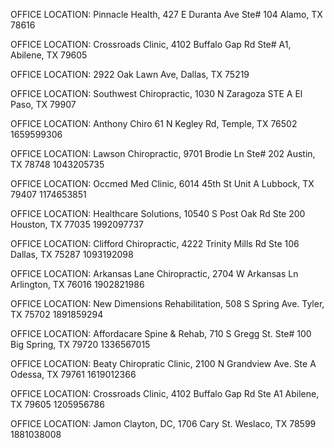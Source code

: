 OFFICE LOCATION: 		Pinnacle Health, 427 E Duranta Ave Ste# 104
Alamo, TX 78616

OFFICE LOCATION: 		Crossroads Clinic, 4102 Buffalo Gap Rd Ste# A1,
Abilene, TX 79605

OFFICE LOCATION: 		2922 Oak Lawn Ave, Dallas, TX 75219

OFFICE LOCATION: 		Southwest Chiropractic, 1030 N Zaragoza STE A El Paso, TX 79907

OFFICE LOCATION: 		Anthony Chiro
61 N Kegley Rd, Temple, TX 76502
1659599306

OFFICE LOCATION: 		Lawson Chiropractic, 9701 Brodie Ln Ste# 202
Austin, TX 78748
1043205735

OFFICE LOCATION: 		Occmed Med Clinic, 6014 45th St Unit A
Lubbock, TX 79407
1174653851

OFFICE LOCATION: 		Healthcare Solutions, 10540 S Post Oak Rd Ste 200
Houston, TX 77035
1992097737

OFFICE LOCATION: 		Clifford Chiropractic, 4222 Trinity Mills Rd Ste 106
Dallas, TX 75287
1093192098

OFFICE LOCATION: 		Arkansas Lane Chiropractic, 2704 W Arkansas Ln
Arlington, TX 76016
1902821986

OFFICE LOCATION: 		New Dimensions Rehabilitation, 508 S Spring Ave.
Tyler, TX 75702
1891859294

OFFICE LOCATION: 		Affordacare Spine & Rehab, 710 S Gregg St. Ste# 100
Big Spring, TX 79720
1336567015

OFFICE LOCATION: 		Beaty Chiropratic Clinic, 2100 N Grandview Ave. Ste A
Odessa, TX 79761
1619012366

OFFICE LOCATION: 		Crossroads Clinic, 4102 Buffalo Gap Rd Ste A1
Abilene, TX 79605
1205956786

OFFICE LOCATION: 		Jamon Clayton, DC, 1706 Cary St. Weslaco, TX 78599
1881038008
